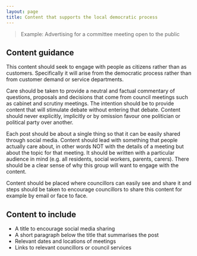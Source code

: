 ```yaml
---
layout: page
title: Content that supports the local democratic process
---
```


> Example: Advertising for a committee meeting open to the public

## Content guidance

This content should seek to engage with people as citizens rather than as customers. Specifically it will arise from the democratic process rather than from customer demand or service departments.

Care should be taken to provide a neutral and factual commentary of questions, proposals and decisions that come from council meetings such as cabinet and scrutiny meetings. The intention should be to provide content that will stimulate debate without entering that debate. Content should never explicitly, implicitly or by omission favour one politician or political party over another.

Each post should be about a single thing so that it can be easily shared through social media. Content should lead with something that people actually care about, in other words NOT with the details of a meeting but about the topic for that meeting. It should be written with a particular audience in mind (e.g. all residents, social workers, parents, carers). There should be a clear sense of why this group will want to engage with the content.

Content should be placed where councillors can easily see and share it and steps should be taken to encourage councillors to share this content for example by email or face to face.

## Content to include

- A title to encourage social media sharing
- A short paragraph below the title that summarises the post
- Relevant dates and locations of meetings
- Links to relevant councillors or council services
